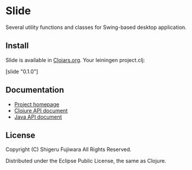 Slide
=====

Several utility functions and classes for Swing-based desktop application.

## Install

Slide is available in [Clojars.org](https://clojars.org/slide).
Your leiningen project.clj:

   [slide "0.1.0"]

## Documentation
* [Project homepage](http://sgr.github.io/slide/)
* [Clojure API document](http://sgr.github.io/slide/apidoc-clj/)
* [Java API document](http://sgr.github.io/slide/apidoc-java/)

## License

Copyright (C) Shigeru Fujiwara All Rights Reserved.

Distributed under the Eclipse Public License, the same as Clojure.
